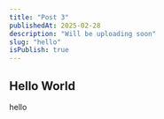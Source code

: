 ```yaml
---
title: "Post 3"
publishedAt: 2025-02-28
description: "Will be uploading soon"
slug: "hello"
isPublish: true
---
```


## Hello World
hello